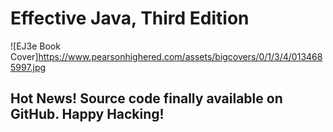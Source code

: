 # Effective Java, Third Edition
![EJ3e Book Cover]https://www.pearsonhighered.com/assets/bigcovers/0/1/3/4/0134685997.jpg
## Hot News! Source code finally available on GitHub. Happy Hacking!

